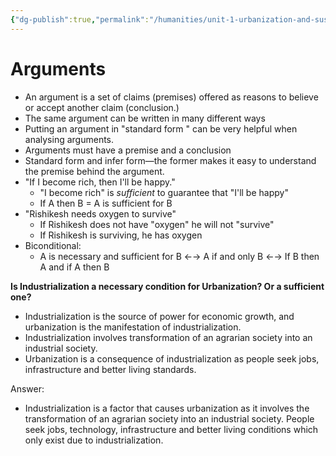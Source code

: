 ```yaml
---
{"dg-publish":true,"permalink":"/humanities/unit-1-urbanization-and-sustainability/class-notes-and-work/8-26-07-2022-arguments-industrialization-and-urbanization/","dgHomeLink":true,"dgPassFrontmatter":true}
---
```


# Arguments
- An argument is a set of claims (premises) offered as reasons to believe or accept another claim (conclusion.)
- The same argument can be written in many different ways
- Putting an argument in "standard form " can be very helpful when analysing arguments.
- Arguments  must have a premise and a conclusion
- Standard form and infer form—the former makes it easy to understand the premise behind the argument.
- "If I become rich, then I'll be happy."
	- "I become rich" is *sufficient* to guarantee that "I'll be happy"
	- If A then B = A is sufficient for B
- "Rishikesh needs oxygen to survive"
	- If Rishikesh does not have "oxygen" he will not "survive"
	- If Rishikesh is surviving, he has oxygen
- Biconditional:
	- A is necessary and sufficient for B ←→ A if and only B ←→ If B then A and if A then B


**Is Industrialization a necessary condition for Urbanization? Or a sufficient one?**
- Industrialization is the source of power for economic growth, and urbanization is the manifestation of industrialization. 
- Industrialization involves transformation of an agrarian society into an industrial society.
- Urbanization is a consequence of industrialization as people seek jobs, infrastructure and better living standards.


Answer: 
- Industrialization is a factor that causes urbanization as it involves the transformation of an agrarian society into an industrial society. People seek jobs, technology, infrastructure and better living conditions which only exist due to industrialization.